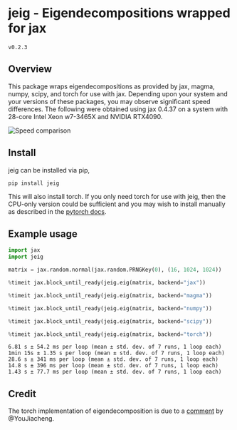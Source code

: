 # jeig - Eigendecompositions wrapped for jax
`v0.2.3`

## Overview

This package wraps eigendecompositions as provided by jax, magma, numpy, scipy, and torch for use with jax. Depending upon your system and your versions of these packages, you may observe significant speed differences. The following were obtained using jax 0.4.37 on a system with 28-core Intel Xeon w7-3465X and NVIDIA RTX4090.

![Speed comparison](https://github.com/mfschubert/jeig/blob/main/docs/speed.png?raw=true)

## Install
jeig can be installed via pip,
```
pip install jeig
```
This will also install torch. If you only need torch for use with jeig, then the CPU-only version could be sufficient and you may wish to install manually as described in the [pytorch docs](https://pytorch.org/get-started/locally/).

## Example usage

```python
import jax
import jeig

matrix = jax.random.normal(jax.random.PRNGKey(0), (16, 1024, 1024))

%timeit jax.block_until_ready(jeig.eig(matrix, backend="jax"))

%timeit jax.block_until_ready(jeig.eig(matrix, backend="magma"))

%timeit jax.block_until_ready(jeig.eig(matrix, backend="numpy"))

%timeit jax.block_until_ready(jeig.eig(matrix, backend="scipy"))

%timeit jax.block_until_ready(jeig.eig(matrix, backend="torch"))
```
```
6.81 s ± 54.2 ms per loop (mean ± std. dev. of 7 runs, 1 loop each)
1min 15s ± 1.35 s per loop (mean ± std. dev. of 7 runs, 1 loop each)
28.6 s ± 341 ms per loop (mean ± std. dev. of 7 runs, 1 loop each)
14.8 s ± 396 ms per loop (mean ± std. dev. of 7 runs, 1 loop each)
1.43 s ± 77.7 ms per loop (mean ± std. dev. of 7 runs, 1 loop each)
```

## Credit
The torch implementation of eigendecomposition is due to a [comment](https://github.com/google/jax/issues/10180#issuecomment-1092098074) by @YouJiacheng.
